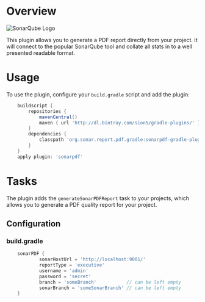 # Overview
![SonarQube Logo](http://upload.wikimedia.org/wikipedia/commons/e/e6/Sonarqube-48x200.png)

This plugin allows you to generate a PDF report directly from your project. It will connect to the popular SonarQube tool and collate all
stats in to a well presented readable format. 

# Usage
To use the plugin, configure your `build.gradle` script and add the plugin:
```groovy
    buildscript {
        repositories {
            mavenCentral()
            maven { url 'http://dl.bintray.com/sion5/gradle-plugins/' }
        }
        dependencies {
            classpath 'org.sonar.report.pdf.gradle:sonarpdf-gradle-plugin:VERSION'
        }
    }
    apply plugin: 'sonarpdf'
```

# Tasks
The plugin adds the `generateSonarPDFReport` task to your projects, which allows you to generate a PDF quality report for your project.

## Configuration

### build.gradle
```groovy
    sonarPDF {
	        sonarHostUrl = 'http://localhost:9001/'
            reportType = 'executive'
            username = 'admin'
            password = 'secret'
            branch = 'someBranch' 			// can be left empty
            sonarBranch = 'someSonarBranch' // can be left empty
    }
```
